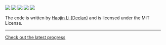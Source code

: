 ![](https://img.shields.io/github/v/release/declan-haojin/vexcode-changeup?include_prereleases)
![](https://img.shields.io/github/license/declan-haojin/vexcode-changeup)
![](https://img.shields.io/github/release-date/declan-haojin/vexcode-changeup)
![](https://img.shields.io/github/languages/top/declan-haojin/vexcode-changeup)
![](https://img.shields.io/github/issues/declan-haojin/vexcode-changeup)

The code is written by [Haojin Li (Declan)](https://lihaojin.cn/) and is licensed under the MIT License.

---

[Check out the latest progress](https://github.com/declan-haojin/vexcode-changeup/projects/2)
